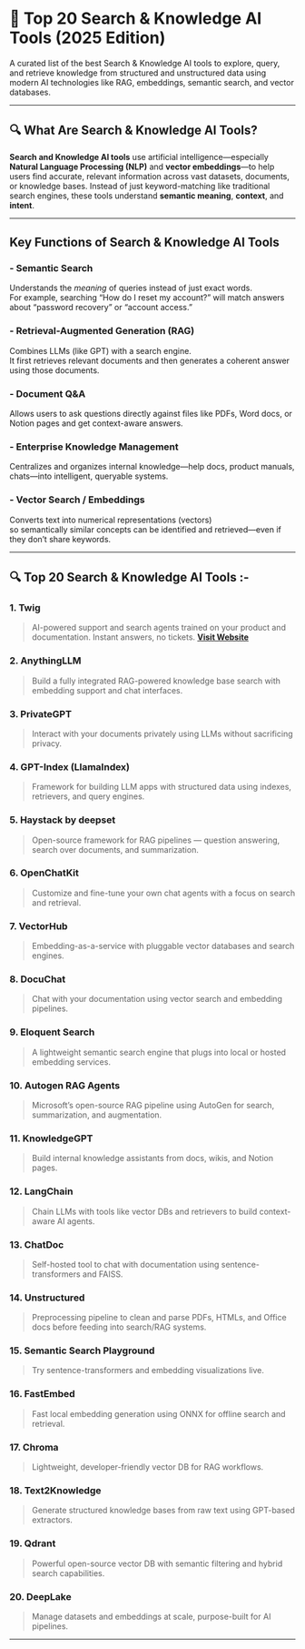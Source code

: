 # 🧠 Top 20 Search & Knowledge AI Tools (2025 Edition)

A curated list of the best Search & Knowledge AI tools to explore, query, and retrieve knowledge from structured and unstructured data using modern AI technologies like RAG, embeddings, semantic search, and vector databases.

---
## 🔍 What Are Search & Knowledge AI Tools?

**Search and Knowledge AI tools** use artificial intelligence—especially **Natural Language Processing (NLP)** and **vector embeddings**—to help users find accurate, relevant information across vast datasets, documents, or knowledge bases. Instead of just keyword-matching like traditional search engines, these tools understand **semantic meaning**, **context**, and **intent**.

---

##  Key Functions of Search & Knowledge AI Tools

### - Semantic Search
Understands the *meaning* of queries instead of just exact words.  
For example, searching “How do I reset my account?” will match answers about “password recovery” or “account access.”

### - Retrieval-Augmented Generation (RAG)
Combines LLMs (like GPT) with a search engine.  
It first retrieves relevant documents and then generates a coherent answer using those documents.

### - Document Q&A
Allows users to ask questions directly against files like PDFs, Word docs, or Notion pages and get context-aware answers.

### - Enterprise Knowledge Management
Centralizes and organizes internal knowledge—help docs, product manuals, chats—into intelligent, queryable systems.

### - Vector Search / Embeddings
Converts text into numerical representations (vectors)  
so semantically similar concepts can be identified and retrieved—even if they don’t share keywords.

---

## 🔍 Top 20 Search & Knowledge AI Tools :-

### 1. **Twig**
> AI-powered support and search agents trained on your product and documentation. Instant answers, no tickets.
> **[Visit Website](https://twig.so)**  

### 2. **AnythingLLM**
> Build a fully integrated RAG-powered knowledge base search with embedding support and chat interfaces.

### 3. **PrivateGPT**
> Interact with your documents privately using LLMs without sacrificing privacy.

### 4. **GPT-Index (LlamaIndex)**
> Framework for building LLM apps with structured data using indexes, retrievers, and query engines.

### 5. **Haystack by deepset**
> Open-source framework for RAG pipelines — question answering, search over documents, and summarization.

### 6. **OpenChatKit**
> Customize and fine-tune your own chat agents with a focus on search and retrieval.

### 7. **VectorHub**
> Embedding-as-a-service with pluggable vector databases and search engines.

### 8. **DocuChat**
> Chat with your documentation using vector search and embedding pipelines.

### 9. **Eloquent Search**
> A lightweight semantic search engine that plugs into local or hosted embedding services.

### 10. **Autogen RAG Agents**
> Microsoft’s open-source RAG pipeline using AutoGen for search, summarization, and augmentation.

### 11. **KnowledgeGPT**
> Build internal knowledge assistants from docs, wikis, and Notion pages.

### 12. **LangChain**
> Chain LLMs with tools like vector DBs and retrievers to build context-aware AI agents.

### 13. **ChatDoc**
> Self-hosted tool to chat with documentation using sentence-transformers and FAISS.

### 14. **Unstructured**
> Preprocessing pipeline to clean and parse PDFs, HTMLs, and Office docs before feeding into search/RAG systems.

### 15. **Semantic Search Playground**
> Try sentence-transformers and embedding visualizations live.

### 16. **FastEmbed**
> Fast local embedding generation using ONNX for offline search and retrieval.

### 17. **Chroma**
> Lightweight, developer-friendly vector DB for RAG workflows.

### 18. **Text2Knowledge**
> Generate structured knowledge bases from raw text using GPT-based extractors.

### 19. **Qdrant**
> Powerful open-source vector DB with semantic filtering and hybrid search capabilities.

### 20. **DeepLake**
> Manage datasets and embeddings at scale, purpose-built for AI pipelines.

---
